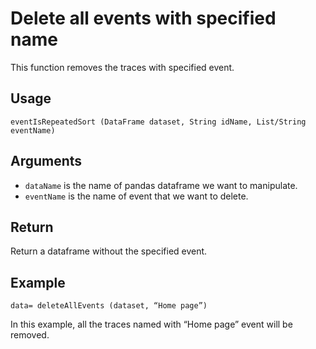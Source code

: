 # Delete all events with specified name

This function removes the traces with specified event.

## Usage
``
eventIsRepeatedSort (DataFrame dataset, String idName, List/String eventName)
``

## Arguments
- `dataName` is the name of pandas dataframe we want to manipulate.
- `eventName` is the name of event that we want to delete.

## Return
Return a dataframe without the specified event.

## Example
```
data= deleteAllEvents (dataset, “Home page”)
```

In this example, all the traces named with “Home page” event will be removed.